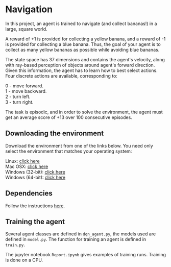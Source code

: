 # Navigation

In this project, an agent is trained to navigate (and collect bananas!) 
in a large, square world.

A reward of +1 is provided for collecting a yellow banana, 
and a reward of -1 is provided for collecting a blue banana. 
Thus, the goal of your agent is to collect as many yellow bananas as possible 
while avoiding blue bananas.

The state space has 37 dimensions and contains the agent's velocity, 
along with ray-based perception of objects around agent's forward direction. 
Given this information, the agent has to learn how to best select actions. 
Four discrete actions are available, corresponding to:

0 - move forward.  
1 - move backward.  
2 - turn left.  
3 - turn right.  

The task is episodic, and in order to solve the environment, 
the agent must get an average score of +13 over 100 consecutive episodes.

## Downloading the environment

Download the environment from one of the links below. You need only select the environment that matches your operating system:

Linux: [click here](https://s3-us-west-1.amazonaws.com/udacity-drlnd/P1/Banana/Banana_Linux.zip)  
Mac OSX: [click here](https://s3-us-west-1.amazonaws.com/udacity-drlnd/P1/Banana/Banana.app.zip)  
Windows (32-bit): [click here](https://s3-us-west-1.amazonaws.com/udacity-drlnd/P1/Banana/Banana_Windows_x86.zip)  
Windows (64-bit): [click here](https://s3-us-west-1.amazonaws.com/udacity-drlnd/P1/Banana/Banana_Windows_x86_64.zip)  


## Dependencies

Follow the instructions [here](../README.md).


## Training the agent

Several agent classes are defined in `dqn_agent.py`, 
the models used are defined in `model.py`.
The function for training an agent is defined in `train.py`.

The jupyter notebook `Report.ipynb` gives examples of training runs.
Training is done on a CPU.